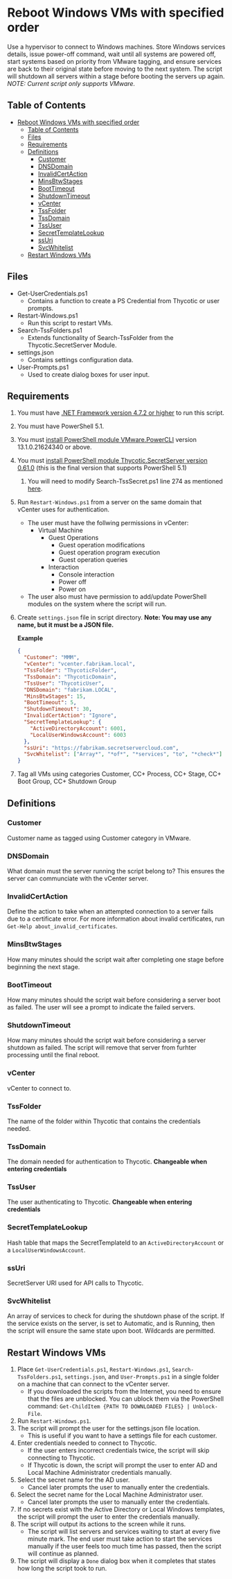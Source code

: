 # Reboot Windows VMs with specified order

Use a hypervisor to connect to Windows machines.
Store Windows services details, issue power-off command, wait until all systems
are powered off, start systems based on priority from VMware tagging, and ensure services
are back to their original state before moving to the next system. The script
will shutdown all servers within a stage before booting the servers up again.
_NOTE: Current script only supports VMware._

## Table of Contents

- [Reboot Windows VMs with specified order](#reboot-windows-vms-with-specified-order)
  - [Table of Contents](#table-of-contents)
  - [Files](#files)
  - [Requirements](#requirements)
  - [Definitions](#definitions)
    - [Customer](#customer)
    - [DNSDomain](#dnsdomain)
    - [InvalidCertAction](#invalidcertaction)
    - [MinsBtwStages](#minsbtwstages)
    - [BootTimeout](#boottimeout)
    - [ShutdownTimeout](#shutdowntimeout)
    - [vCenter](#vcenter)
    - [TssFolder](#tssfolder)
    - [TssDomain](#tssdomain)
    - [TssUser](#tssuser)
    - [SecretTemplateLookup](#secrettemplatelookup)
    - [ssUri](#ssuri)
    - [SvcWhitelist](#svcwhitelist)
  - [Restart Windows VMs](#restart-windows-vms)

## Files

- Get-UserCredentials.ps1
  - Contains a function to create a PS Credential from Thycotic or user prompts.
- Restart-Windows.ps1
  - Run this script to restart VMs.
- Search-TssFolders.ps1
  - Extends functionality of Search-TssFolder from the Thycotic.SecretServer
    Module.
- settings.json
  - Contains settings configuration data.
- User-Prompts.ps1
  - Used to create dialog boxes for user input.

## Requirements

1. You must have [.NET Framework version 4.7.2 or higher](https://dotnet.microsoft.com/en-us/download/dotnet-framework)
   to run this script.
2. You must have PowerShell 5.1.
3. You must [install PowerShell module VMware.PowerCLI](https://www.powershellgallery.com/packages/VMware.PowerCLI)
   version 13.1.0.21624340 or above.
4. You must [install PowerShell module Thycotic.SecretServer version 0.61.0](https://www.powershellgallery.com/packages/Thycotic.SecretServer/0.61.0)
   (this is the final version that supports PowerShell 5.1)
   1. You will need to modify Search-TssSecret.ps1 line 274 as mentioned
      [here](https://github.com/thycotic-ps/thycotic.secretserver/issues/350#issuecomment-1609828582).
5. Run `Restart-Windows.ps1` from a server on the same domain that vCenter uses
   for authentication.
   - The user must have the follwing permissions in vCenter:
     - Virtual Machine
       - Guest Operations
         - Guest operation modifications
         - Guest operation program execution
         - Guest operation queries
       - Interaction
         - Console interaction
         - Power off
         - Power on
   - The user also must have permission to add/update PowerShell modules on the
     system where the script will run.
6. Create `settings.json` file in script directory. **Note: You may use any
   name, but it must be a JSON file.**

   **Example**

   ```json
   {
     "Customer": "MMM",
     "vCenter": "vcenter.fabrikam.local",
     "TssFolder": "ThycoticFolder",
     "TssDomain": "ThycoticDomain",
     "TssUser": "ThycoticUser",
     "DNSDomain": "fabrikam.LOCAL",
     "MinsBtwStages": 15,
     "BootTimeout": 5,
     "ShutdownTimeout": 30,
     "InvalidCertAction": "Ignore",
     "SecretTemplateLookup": {
       "ActiveDirectoryAccount": 6001,
       "LocalUserWindowsAccount": 6003
     },
     "ssUri": "https://fabrikam.secretservercloud.com",
     "SvcWhitelist": ["Array*", "*of*", "*services", "to", "*check*"]
   }
   ```

7. Tag all VMs using categories Customer, CC+ Process, CC+ Stage, CC+ Boot
   Group, CC+ Shutdown Group

## Definitions

### Customer

Customer name as tagged using Customer category in VMware.

### DNSDomain

What domain must the server running the script belong to? This ensures the
server can communciate with the vCenter server.

### InvalidCertAction

Define the action to take when an attempted connection to a server fails due to
a certificate error. For more information about invalid certificates, run
`Get-Help about_invalid_certificates`.

### MinsBtwStages

How many minutes should the script wait after completing one stage before
beginning the next stage.

### BootTimeout

How many minutes should the script wait before considering a server boot as
failed. The user will see a prompt to indicate the failed servers.

### ShutdownTimeout

How many minutes should the script wait before considering a server shutdown as
failed. The script will remove that server from furhter processing until the final reboot.

### vCenter

vCenter to connect to.

### TssFolder

The name of the folder within Thycotic that contains the credentials needed.

### TssDomain

The domain needed for authentication to Thycotic. **Changeable when entering credentials**

### TssUser

The user authenticating to Thycotic. **Changeable when entering credentials**

### SecretTemplateLookup

Hash table that maps the SecretTemplateId to an `ActiveDirectoryAccount` or a
`LocalUserWindowsAccount`.

### ssUri

SecretServer URI used for API calls to Thycotic.

### SvcWhitelist

An array of services to check for during the shutdown phase of the script. If
the service exists on the server, is set to Automatic, and is Running, then the
script will ensure the same state upon boot. Wildcards are permitted.

## Restart Windows VMs

1. Place `Get-UserCredentials.ps1`, `Restart-Windows.ps1`, `Search-TssFolders.ps1`,
   `settings.json`, and `User-Prompts.ps1` in a single folder on a machine that
   can connect to the vCenter server.
   - If you downloaded the scripts from the Internet, you need to ensure that
     the files are unblocked. You can ublock them via the PowerShell command:
     `Get-ChildItem {PATH TO DOWNLOADED FILES} | Unblock-File`.
2. Run `Restart-Windows.ps1`.
3. The script will prompt the user for the settings.json file location.
   - This is useful if you want to have a settings file for each customer.
4. Enter credentials needed to connect to Thycotic.
   - If the user enters incorrect credentials twice, the script will skip
     connecting to Thycotic.
   - If Thycotic is down, the script will prompt the user to enter AD and Local
     Machine Administrator credentials manually.
5. Select the secret name for the AD user.
   - Cancel later prompts the user to manually enter the credentials.
6. Select the secret name for the Local Machine Administrator user.
   - Cancel later prompts the user to manually enter the credentials.
7. If no secrets exist with the Active Directory or Local Windows templates, the
   script will prompt the user to enter the credentials manually.
8. The script will output its actions to the screen while it runs.
   - The script will list servers and services waiting to start at every five
     minute mark. The end user must take action to start the services manually
     if the user feels too much time has passed, then the script will continue
     as planned.
9. The script will display a `Done` dialog box when it completes that states
   how long the script took to run.
